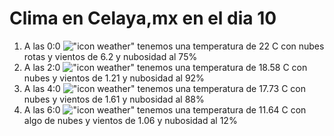 # Clima en Celaya,mx en el dia 10

1. A las 0:0 !["icon weather"](http://openweathermap.org/img/w/04n.png) tenemos una temperatura de 22 C con nubes rotas y  vientos de 6.2 y nubosidad al 75%
1. A las 2:0 !["icon weather"](http://openweathermap.org/img/w/04n.png) tenemos una temperatura de 18.58 C con nubes y  vientos de 1.21 y nubosidad al 92%
1. A las 4:0 !["icon weather"](http://openweathermap.org/img/w/04n.png) tenemos una temperatura de 17.73 C con nubes y  vientos de 1.61 y nubosidad al 88%
1. A las 6:0 !["icon weather"](http://openweathermap.org/img/w/02n.png) tenemos una temperatura de 11.64 C con algo de nubes y  vientos de 1.06 y nubosidad al 12%
